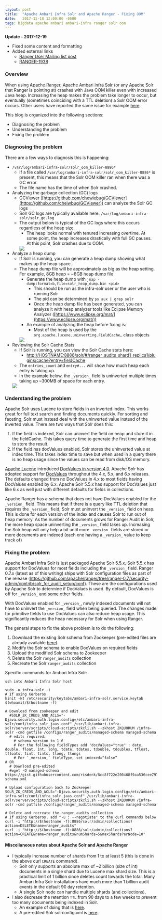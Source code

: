 ```yaml
---
layout: post
title:  "Apache Ambari Infra Solr and Apache Ranger - Fixing OOM"
date:   2017-12-18 12:00:00 -0600
tags: bigdata apache ambari ambari-infra ranger solr oom
---
```

**Update - 2017-12-19**
* Fixed some content and formatting
* Added external links
    * [Ranger User Mailing list post](https://mail-archives.apache.org/mod_mbox/ranger-user/201712.mbox/%3CCAJU9nmjAZSuHdujNtOUbsAgtf4qG7YiJ46CnCceFbcUAyZmJWw%40mail.gmail.com%3E)
    * [RANGER-1938](https://issues.apache.org/jira/browse/RANGER-1938)

### Overview
When using [Apache Ranger](https://ranger.apache.org/), [Apache Ambari](https://ambari.apache.org/) [Infra Solr](https://community.hortonworks.com/questions/74847/what-is-difference-between-ambari-infra-and-solr.html) (or any [Apache Solr](https://lucene.apache.org/solr/) that Ranger is pointing at) crashes with Java OOM killer even with increased Java heap. Increasing the heap makes the problem take longer to occur, but eventually (sometimes coinciding with a TTL deletion) a Solr OOM error occurs. Other users have reported the same issue for example [here](https://community.hortonworks.com/questions/148216/solr-jvm-heap-recommendation.html).

This blog is organized into the following sections:

* Diagnosing the problem
* Understanding the problem
* Fixing the problem

### Diagnosing the problem
There are a few ways to diagnosis this is happening:

* `/var/log/ambari-infra-solr/solr_oom_killer-8886*`
    * If a file called `/var/log/ambari-infra-solr/solr_oom_killer-8886*` is present, this means that the Solr OOM killer ran when there was a GC error.
    * The file name has the time of when Solr crashed.
* Analyzing the garbage collection (GC) logs
    * GCViewer ([https://github.com/chewiebug/GCViewer](https://github.com/cheiwbug/GCViewer)) can analyze the Solr GC logs
    * Solr GC logs are typically available here: `/var/log/ambari-infra-solr/solr_gc.log`
    * The output below is typical of the GC logs where this occurs regardless of the heap size.
        * The heap looks normal with tenured increasing overtime. At some point, the heap increases drastically with full GC pauses. At this point, Solr crashes due to OOM.
        <img src="/images/posts/2017-12-18/gcviewer_solr_ranger_audit.png" />
* Analyze a heap dump
    * If Solr is running, you can generate a heap dump showing what makes up the heap space.
    * The heap dump file will be approximately as big as the heap setting. For example, 8GB heap = ~8GB heap dump file
        * Generate the heap dump with `jmap -dump:format=b,file=solr_heap_dump.bin <pid>`
            * This should be run as the infra-solr user or the user who is running Solr
            * The pid can be determined by `ps aux | grep solr`
            * Once the heap dump file has been generated, you can analyze it with heap analyzer tools like Eclipse Memory Analyzer ([https://www.eclipse.org/mat/](https://www.eclipse.org/mat/))
        * An example of analyzing the heap before fixing is:
            * Most of the heap is used by the `org.apache.lucene.uninverting.FieldCache…` class objects
        <img src="/images/posts/2017-12-18/heap_objects_solr_ranger_audit.png" />
* Reviewing the Solr Cache Stats
    * If Solr is running, you can view the Solr Cache stats here:
        * [http://HOSTNAME:8886/solr/#/ranger_audits_shard1_replica1/plugins/cache?entry=fieldCache](http://HOSTNAME:8886/solr/#/ranger_audits_shard1_replica1/plugins/cache?entry=fieldCache)
    * The `entries_count` and `entry#...` will show how much heap each entry is taking up.
    * In the example below, the `_version_` field is uninverted multiple times taking up ~300MB of space for each entry.
    <img src="/images/posts/2017-12-18/solr_ui_cache_solr_ranger_audit.png" />

### Understanding the problem
Apache Solr uses Lucene to store fields in an inverted index. This works great for full text search and finding documents quickly. For sorting and faceting, Solr must instead deal with the uninverted value instead of the inverted value. There are two ways that Solr does this:

1. If the field is indexed, Solr can uninvert the field on heap and store it in the fieldCache. This takes query time to generate the first time and heap to store the result.
2. If the field has docValues enabled, Solr stores the uninverted value at index time. This takes index time to save but when used in a query there is no heap usage since the values can be read from disk/OS memory.

[Apache Lucene](https://lucene.apache.org/) introduced [DocValues in version 4.0](https://lucene.apache.org/core/4_0_0/core/org/apache/lucene/index/DocValues.html). Apache Solr has adopted support for [DocValues](https://lucene.apache.org/solr/guide/6_6/docvalues.html) throughout the 4.x, 5.x, and 6.x releases. The defaults changed from no DocValues in 4.x to most fields having DocValues enabled by 6.x. Apache Solr 5.5.x has support for DocValues just like 6.x as well just with different defaults for fields in collections.

Apache Ranger has a schema that does not have DocValues enabled for the `_version_` field. This means that if there is a query like TTL deletion that requires the `_version_` field, Solr must uninvert the `_version_` field on heap. This is done for each version of the index and causes Solr to run out of heap memory. As the number of documents grows for Ranger Audit in Solr, the more heap space uninverting the `_version_` field takes up. Increasing the Solr heap will only help a bit until more `_version_` fields are stored or more documents are indexed (each one having a `_version_` value to keep track of)

### Fixing the problem
Apache Ambari Infra Solr is just packaged Apache Solr 5.5.x. Solr 5.5.x has support for DocValues for most fields including the `_version_` field. Ranger 0.7.x (latest as of this writing) ships with Solr configuration files as part of the release (https://github.com/apache/ranger/tree/ranger-0.7/security-admin/contrib/solr_for_audit_setup/conf). These are the configurations used by Apache Solr to determine if DocValues is used. By default, DocValues is off for `_version_` and some other fields.

With DocValues enabled for `_version_`, newly indexed documents will not have to uninvert the `_version_` field when being queried. The changes made for primitive fields to use DocValues can also reduce heap usage. This significantly reduces the heap necessary for Solr when using Ranger.

The general steps to fix the above problem is to do the following:

1. Download the existing Solr schema from Zookeeper (pre-edited files are already available [here](https://gist.github.com/risdenk/8cc8f722e200468f9aa536cee7979d06)).
2. Modify the Solr schema to enable DocValues on required fields
3. Upload the modified Solr schema to Zookeeper
4. Delete the Solr `ranger_audits` collection
5. Recreate the Solr `ranger_audits` collection

Specific commands for Ambari Infra Solr:
```
ssh into Ambari Infra Solr host

sudo -u infra-solr -i
# If using Kerberos
kinit -kt /etc/security/keytabs/ambari-infra-solr.service.keytab $(whoami)/$(hostname -f)

# Download from zookeeper and edit
  #SOLR_ZK_CREDS_AND_ACLS="-Djava.security.auth.login.config=/etc/ambari-infra-solr/conf/infra_solr_jaas.conf" /usr/lib/ambari-infra-solr/server/scripts/cloud-scripts/zkcli.sh --zkhost ZKQUORUM /infra-solr -cmd getfile /configs/ranger_audits/managed-schema managed-schema
  # edits required:
    # schema version to 1.6
    # For the following fieldTypes add 'docValues="true"': date, double, float, int, long, tdate, tdates, tdouble, tdoubles, tfloat, tfloats, tint, tints, tlong, tlongs
    # For `_version_` fieldType, set indexed=”false” 
# OR
  # Download pre-edited
  #wget -O managed-schema https://gist.githubusercontent.com/risdenk/8cc8f722e200468f9aa536cee7979d06/raw/aa61053847b84e40c3bae8adf806e68b5a1408d3/managed-schema.xml

# Upload configuration back to Zookeeper
SOLR_ZK_CREDS_AND_ACLS="-Djava.security.auth.login.config=/etc/ambari-infra-solr/conf/infra_solr_jaas.conf" /usr/lib/ambari-infra-solr/server/scripts/cloud-scripts/zkcli.sh --zkhost ZKQUORUM /infra-solr -cmd putfile /configs/ranger_audits/managed-schema managed-schema

# Delete and recreate the ranger_audits collection
# If using Kerberos, add "-u : --negotiate" to the curl commands below
curl -i "http://$(hostname -f):8886/solr/admin/collections?action=DELETE&name=ranger_audits"
curl -i "http://$(hostname -f):8886/solr/admin/collections?action=CREATE&name=ranger_audits&numShards=5&maxShardsPerNode=10"
```

#### Miscellaneous notes about Apache Solr and Apache Ranger
* I typically increase number of shards from 1 to at least 5 (this is done in the above curl `CREATE` command).
    * Solr only supports an absolute max of ~2 billion (size of int) documents in a single shard due to Lucene max shard size. This is a practical limit of 1 billion since deletes count towards the total. Many Ambari Infra Solr installations have much more than 1 billion audit events in the default 90 day retention.
    * A single Solr node can handle multiple shards (and collections).
* I also decrease the retention `TTL` from 90 days to a few weeks to prevent too many documents being indexed in Solr.
    * An example of doing that is [here](https://community.hortonworks.com/articles/63853/solr-ttl-auto-purging-solr-documents-ranger-audits.html).
    * A pre-edited Solr solrconfig.xml is [here](https://gist.githubusercontent.com/risdenk/8cc8f722e200468f9aa536cee7979d06/raw/aa61053847b84e40c3bae8adf806e68b5a1408d3/solrconfig.xml).

